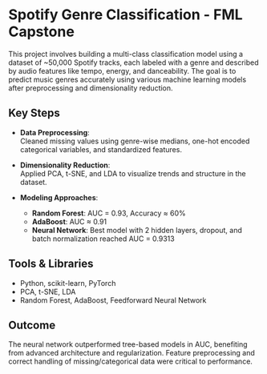 # Spotify Genre Classification - FML Capstone

This project involves building a multi-class classification model using a dataset of ~50,000 Spotify tracks, each labeled with a genre and described by audio features like tempo, energy, and danceability. The goal is to predict music genres accurately using various machine learning models after preprocessing and dimensionality reduction.

## Key Steps

- **Data Preprocessing**:  
  Cleaned missing values using genre-wise medians, one-hot encoded categorical variables, and standardized features.

- **Dimensionality Reduction**:  
  Applied PCA, t-SNE, and LDA to visualize trends and structure in the dataset.

- **Modeling Approaches**:
  - **Random Forest**: AUC = 0.93, Accuracy ≈ 60%
  - **AdaBoost**: AUC ≈ 0.91
  - **Neural Network**: Best model with 2 hidden layers, dropout, and batch normalization reached AUC = 0.9313

## Tools & Libraries

- Python, scikit-learn, PyTorch
- PCA, t-SNE, LDA
- Random Forest, AdaBoost, Feedforward Neural Network

## Outcome

The neural network outperformed tree-based models in AUC, benefiting from advanced architecture and regularization. Feature preprocessing and correct handling of missing/categorical data were critical to performance.

